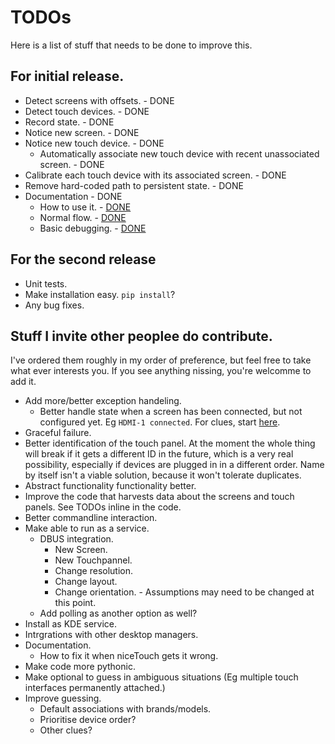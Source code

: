 # TODOs

Here is a list of stuff that needs to be done to improve this.

## For initial release.

* Detect screens with offsets. - DONE
* Detect touch devices. - DONE
* Record state. - DONE
* Notice new screen. - DONE
* Notice new touch device. - DONE
  * Automatically associate new touch device with recent unassociated screen. - DONE
* Calibrate each touch device with its associated screen. - DONE
* Remove hard-coded path to persistent state. - DONE
* Documentation - DONE
  * How to use it. - [DONE](docs/howToUseIt.md)
  * Normal flow. - [DONE](docs/howToUseIt.md)
  * Basic debugging. - [DONE](docs/debugging.md)

## For the second release

* Unit tests.
* Make installation easy. `pip install`?
* Any bug fixes.

## Stuff I invite other peoplee do contribute.

I've ordered them roughly in my order of preference, but feel free to take what ever interests you. If you see anything nissing, you're welcomme to add it.

* Add more/better exception handeling.
  * Better handle state when a screen has been connected, but not configured yet. Eg `HDMI-1 connected`. For clues, start [here](https://github.com/ksandom/niceTouch/blob/master/niceTouch/screens.py#L56).
* Graceful failure.
* Better identification of the touch panel. At the moment the whole thing will break if it gets a different ID in the future, which is a very real possibility, especially if devices are plugged in in a different order. Name by itself isn't a viable solution, because it won't tolerate duplicates.
* Abstract functionality functionality better.
* Improve the code that harvests data about the screens and touch panels. See TODOs inline in the code.
* Better commandline interaction.
* Make able to run as a service.
  * DBUS integration.
    * New Screen.
    * New Touchpannel.
    * Change resolution.
    * Change layout.
    * Change orientation. - Assumptions may need to be changed at this point.
  * Add polling as another option as well?
* Install as KDE service.
* Intrgrations with other desktop managers.
* Documentation.
  * How to fix it when niceTouch gets it wrong.
* Make code more pythonic.
* Make optional to guess in ambiguous situations (Eg multiple touch interfaces permanently attached.)
* Improve guessing.
  * Default associations with brands/models.
  * Prioritise device order?
  * Other clues?
